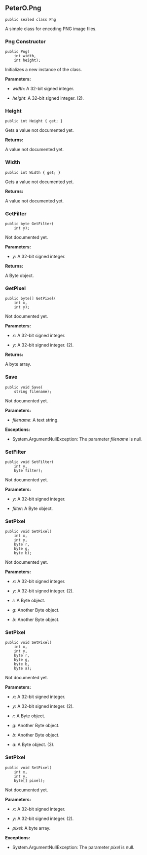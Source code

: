 ## PeterO.Png

    public sealed class Png

A simple class for encoding PNG image files.

### Png Constructor

    public Png(
        int width,
        int height);

Initializes a new instance of the  class.

<b>Parameters:</b>

 * <i>width</i>: A 32-bit signed integer.

 * <i>height</i>: A 32-bit signed integer. (2).

### Height

    public int Height { get; }

Gets a value not documented yet.

<b>Returns:</b>

A value not documented yet.

### Width

    public int Width { get; }

Gets a value not documented yet.

<b>Returns:</b>

A value not documented yet.

### GetFilter

    public byte GetFilter(
        int y);

Not documented yet.

<b>Parameters:</b>

 * <i>y</i>: A 32-bit signed integer.

<b>Returns:</b>

A Byte object.

### GetPixel

    public byte[] GetPixel(
        int x,
        int y);

Not documented yet.

<b>Parameters:</b>

 * <i>x</i>: A 32-bit signed integer.

 * <i>y</i>: A 32-bit signed integer. (2).

<b>Returns:</b>

A byte array.

### Save

    public void Save(
        string filename);

Not documented yet.

<b>Parameters:</b>

 * <i>filename</i>: A text string.

<b>Exceptions:</b>

 * System.ArgumentNullException:
The parameter <i>filename</i>
 is null.

### SetFilter

    public void SetFilter(
        int y,
        byte filter);

Not documented yet.

<b>Parameters:</b>

 * <i>y</i>: A 32-bit signed integer.

 * <i>filter</i>: A Byte object.

### SetPixel

    public void SetPixel(
        int x,
        int y,
        byte r,
        byte g,
        byte b);

Not documented yet.

<b>Parameters:</b>

 * <i>x</i>: A 32-bit signed integer.

 * <i>y</i>: A 32-bit signed integer. (2).

 * <i>r</i>: A Byte object.

 * <i>g</i>: Another Byte object.

 * <i>b</i>: Another Byte object.

### SetPixel

    public void SetPixel(
        int x,
        int y,
        byte r,
        byte g,
        byte b,
        byte a);

Not documented yet.

<b>Parameters:</b>

 * <i>x</i>: A 32-bit signed integer.

 * <i>y</i>: A 32-bit signed integer. (2).

 * <i>r</i>: A Byte object.

 * <i>g</i>: Another Byte object.

 * <i>b</i>: Another Byte object.

 * <i>a</i>: A Byte object. (3).

### SetPixel

    public void SetPixel(
        int x,
        int y,
        byte[] pixel);

Not documented yet.

<b>Parameters:</b>

 * <i>x</i>: A 32-bit signed integer.

 * <i>y</i>: A 32-bit signed integer. (2).

 * <i>pixel</i>: A byte array.

<b>Exceptions:</b>

 * System.ArgumentNullException:
The parameter <i>pixel</i>
 is null.
